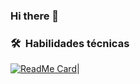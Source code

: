 ### Hi there 👋
<h3> 🛠 &nbsp;Habilidades técnicas</h3>

[![ReadMe Card](https://github-readme-stats.vercel.app/api/pin/?username=Ivan2125&repo=MLOps-Steam&theme=nightowl)](https://github.com/Ivan2125/MLOps-Steam)|
<!--
**marceloyuba/marceloyuba** is a ✨ _special_ ✨ repository because its `README.md` (this file) appears on your GitHub profile.

Here are some ideas to get you started:

- 🔭 I’m currently working on ...
- 🌱 I’m currently learning ...
- 👯 I’m looking to collaborate on ...
- 🤔 I’m looking for help with ...
- 💬 Ask me about ...
- 📫 How to reach me: ...
- 😄 Pronouns: ...
- ⚡ Fun fact: ...
-->
